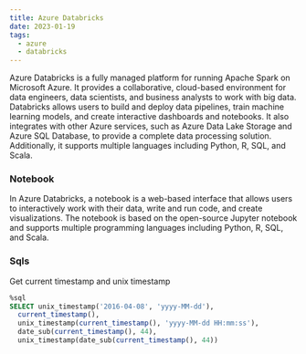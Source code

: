 ```yaml
---
title: Azure Databricks
date: 2023-01-19
tags:
  - azure
  - databricks
---
```


Azure Databricks is a fully managed platform for running Apache Spark on Microsoft Azure. It provides a collaborative, cloud-based environment for data engineers, data scientists, and business analysts to work with big data. Databricks allows users to build and deploy data pipelines, train machine learning models, and create interactive dashboards and notebooks. It also integrates with other Azure services, such as Azure Data Lake Storage and Azure SQL Database, to provide a complete data processing solution. Additionally, it supports multiple languages including Python, R, SQL, and Scala.

### Notebook

In Azure Databricks, a notebook is a web-based interface that allows users to interactively work with their data, write and run code, and create visualizations. The notebook is based on the open-source Jupyter notebook and supports multiple programming languages including Python, R, SQL, and Scala.

### Sqls

Get current timestamp and unix timestamp

```sql
%sql
SELECT unix_timestamp('2016-04-08', 'yyyy-MM-dd'), 
  current_timestamp(), 
  unix_timestamp(current_timestamp(), 'yyyy-MM-dd HH:mm:ss'),
  date_sub(current_timestamp(), 44),
  unix_timestamp(date_sub(current_timestamp(), 44))
```

